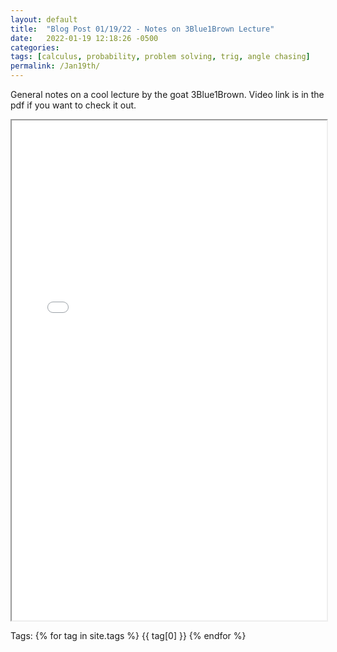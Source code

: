 ```yaml
---
layout: default
title:  "Blog Post 01/19/22 - Notes on 3Blue1Brown Lecture"
date:   2022-01-19 12:18:26 -0500
categories: 
tags: [calculus, probability, problem solving, trig, angle chasing]
permalink: /Jan19th/
---
```


General notes on a cool lecture by the goat 3Blue1Brown. Video link is in the pdf if you want to check it out.

  <iframe src="/assets\img\Math_Diary_01_19_21.pdf" width="100%" height="800px">
  </iframe>

<p>
Tags:
{% for tag in site.tags %}
  {{ tag[0] }}
{% endfor %}
</p>
 
